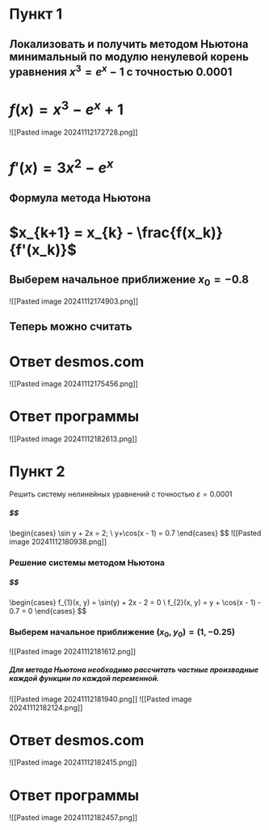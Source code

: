# Пункт 1
## Локализовать и получить методом Ньютона минимальный по модулю ненулевой корень уравнения $x^3 = e^x - 1$ с точностью 0.0001

#                              $f(x) = x^3 - e^x + 1$
![[Pasted image 20241112172728.png]]
#                               $f'(x) = 3x^2 - e^x$
## Формула метода Ньютона
#                              $x_{k+1} = x_{k} - \frac{f(x_k)}{f'(x_k)}$
## Выберем начальное приближение $x_0 = -0.8$
![[Pasted image 20241112174903.png]]

## Теперь можно считать


# Ответ desmos.com
![[Pasted image 20241112175456.png]]
# Ответ программы
![[Pasted image 20241112182613.png]]

# Пункт 2
Решить систему нелинейных уравнений с точностью $\varepsilon = 0.0001$
##### $$
\begin{cases} \sin y + 2x = 2; \\
y+\cos(x - 1) = 0.7
\end{cases}
$$
![[Pasted image 20241112180938.png]]
### Решение системы методом Ньютона
##### $$
\begin{cases}
f_{1}(x, y) = \sin(y) + 2x - 2 = 0 \\
f_{2}(x, y) = y + \cos(x - 1) - 0.7 = 0 
\end{cases}
$$
### Выберем начальное приближение $(x_{0}, y_{0}) = (1, -0.25)$
![[Pasted image 20241112181612.png]]
##### Для метода Ньютона необходимо рассчитать частные производные каждой функции по каждой переменной.
![[Pasted image 20241112181940.png]]
![[Pasted image 20241112182124.png]]
# Ответ desmos.com
 ![[Pasted image 20241112182415.png]]
# Ответ программы
![[Pasted image 20241112182457.png]]
